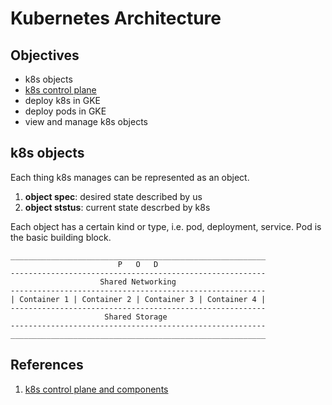 # Kubernetes Architecture

## Objectives
- k8s objects
- [k8s control plane](https://googlecourses.qwiklabs.com/course_sessions/483162/video/102921)
- deploy k8s in GKE
- deploy pods in GKE
- view and manage k8s objects

## k8s objects
Each thing k8s manages can be represented as an object.
1. **object spec**: desired state described by us
2. **object ststus**: current state descrbed by k8s

Each object has a certain kind or type, i.e. pod, deployment, service. Pod is the basic building block. 

```diagram
_________________________________________________________
                        P   O   D
---------------------------------------------------------
                    Shared Networking
---------------------------------------------------------
| Container 1 | Container 2 | Container 3 | Container 4 |                    
---------------------------------------------------------
                     Shared Storage
---------------------------------------------------------
_________________________________________________________
```

## References
1. [k8s control plane and components](https://kubernetes.io/docs/concepts/overview/components/)